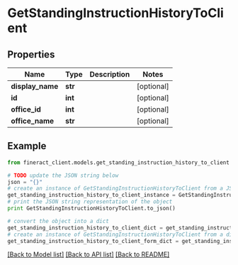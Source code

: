 # GetStandingInstructionHistoryToClient


## Properties

Name | Type | Description | Notes
------------ | ------------- | ------------- | -------------
**display_name** | **str** |  | [optional] 
**id** | **int** |  | [optional] 
**office_id** | **int** |  | [optional] 
**office_name** | **str** |  | [optional] 

## Example

```python
from fineract_client.models.get_standing_instruction_history_to_client import GetStandingInstructionHistoryToClient

# TODO update the JSON string below
json = "{}"
# create an instance of GetStandingInstructionHistoryToClient from a JSON string
get_standing_instruction_history_to_client_instance = GetStandingInstructionHistoryToClient.from_json(json)
# print the JSON string representation of the object
print GetStandingInstructionHistoryToClient.to_json()

# convert the object into a dict
get_standing_instruction_history_to_client_dict = get_standing_instruction_history_to_client_instance.to_dict()
# create an instance of GetStandingInstructionHistoryToClient from a dict
get_standing_instruction_history_to_client_form_dict = get_standing_instruction_history_to_client.from_dict(get_standing_instruction_history_to_client_dict)
```
[[Back to Model list]](../README.md#documentation-for-models) [[Back to API list]](../README.md#documentation-for-api-endpoints) [[Back to README]](../README.md)


